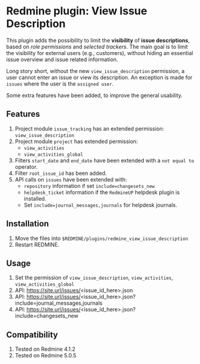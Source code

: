 # Redmine plugin: View Issue Description

This plugin adds the possibility to limit the **visibility** of **issue descriptions**, based on _role permissions_ and _selected trackers_.
The main goal is to limit the visibility for external users (e.g., customers), without hiding an essential issue overview and issue related information.

Long story short, without the new `view_issue_description` permission, a user cannot enter an issue or view its description.
An exception is made for `issues` where the user is the `assigned user`.

Some extra features have been added, to improve the general usability.

## Features
1. Project module `issue_tracking` has an extended permission: `view_issue_description`
1. Project module `project` has extended permission:
    * `view_activities`
    * `view_activities_global`
1. Filters `start_date` and `end_date` have been extended with a `not equal to` operator.
1. Filter `root_issue_id` has been added.
1. API calls on `issues` have been extended with:
    * `repository` information if set `include=changesets_new`
    * `helpdesk_ticket` information if the `RedmineUP` helpdesk plugin is installed.
    * Set `include=journal_messages,journals` for helpdesk journals.

## Installation

1. Move the files into `$REDMINE/plugins/redmine_view_issue_description`
2. Restart REDMINE.

## Usage

1. Set the permission of `view_issue_description`, `view_activities`, `view_activities_global`
2. API: https://site.url/issues/<issue_id_here>.json
3. API: https://site.url/issues/<issue_id_here>.json?include=journal_messages,journals
4. API: https://site.url/issues/<issue_id_here>.json?include=changesets_new

## Compatibility

1. Tested on Redmine 4.1.2
1. Tested on Redmine 5.0.5
